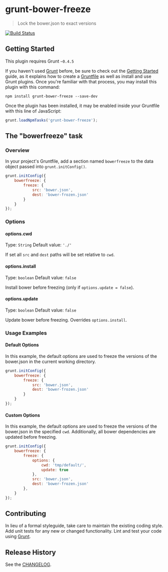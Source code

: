 # grunt-bower-freeze

> Lock the bower.json to exact versions

[![Build Status](https://travis-ci.org/comerge/grunt-bower-freeze.svg?branch=ck%2Ftravis)](https://travis-ci.org/comerge/grunt-bower-freeze)

## Getting Started
This plugin requires Grunt `~0.4.5`

If you haven't used [Grunt](http://gruntjs.com/) before, be sure to check out the [Getting Started](http://gruntjs.com/getting-started) guide, as it explains how to create a [Gruntfile](http://gruntjs.com/sample-gruntfile) as well as install and use Grunt plugins. Once you're familiar with that process, you may install this plugin with this command:

```shell
npm install grunt-bower-freeze --save-dev
```

Once the plugin has been installed, it may be enabled inside your Gruntfile with this line of JavaScript:

```js
grunt.loadNpmTasks('grunt-bower-freeze');
```

## The "bowerfreeze" task

### Overview
In your project's Gruntfile, add a section named `bowerfreeze` to the data object passed into `grunt.initConfig()`.

```js
grunt.initConfig({
    bowerfreeze: {
        freeze: {
            src: 'bower.json',
            dest: 'bower-frozen.json'
        }
    }
});
```

### Options

#### options.cwd
Type: `String`
Default value: `'./'`

If set all `src` and `dest` paths will be set relative to `cwd`.

#### options.install
Type: `boolean`
Default value: `false`

Install bower before freezing (only if `options.update = false`).

#### options.update
Type: `boolean`
Default value: `false`

Update bower before freezing. Overrides `options.install`.

### Usage Examples

#### Default Options
In this example, the default options are used to freeze the versions of the bower.json in the current working directory.

```js
grunt.initConfig({
    bowerfreeze: {
        freeze: {
            src: 'bower.json',
            dest: 'bower-frozen.json'
        }
    }
});

```

#### Custom Options
In this example, the default options are used to freeze the versions of the bower.json in the specified `cwd`.
Additionally, all bower dependencies are updated before freezing.

```js
grunt.initConfig({
    bowerfreeze: {
        freeze: {
            options: {
                cwd: 'tmp/default/',
                update: true
            },
            src: 'bower.json',
            dest: 'bower-frozen.json'
        },
    }
});
```

## Contributing
In lieu of a formal styleguide, take care to maintain the existing coding style. Add unit tests for any new or changed functionality. Lint and test your code using [Grunt](http://gruntjs.com/).

## Release History
See the [CHANGELOG](CHANGELOG).
